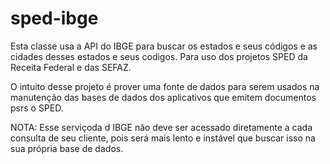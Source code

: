 # sped-ibge

Esta classe usa a API do IBGE para buscar os estados e seus códigos e as cidades desses estados e seus codigos.
Para uso dos projetos SPED da Receita Federal e das SEFAZ.

O intuito desse projeto é prover uma fonte de dados para serem usados na manutenção das bases de dados dos aplicativos que emitem documentos psrs o SPED.

NOTA: Esse serviçoda d IBGE não deve ser acessado diretamente a cada consulta de seu cliente, pois será mais lento e instável que buscar isso na sua própria base de dados.

  

